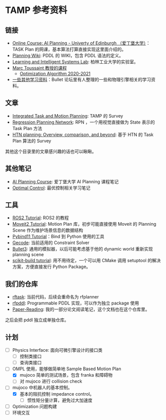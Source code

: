 # TAMP 参考资料
## 链接
- [Online Course: AI Planning - Univerty of Edinburgh （爱丁堡大学）](http://www.aiai.ed.ac.uk/project/plan/ooc/)：TASK Plan 的网课，基本算法打算直接实现这里面介绍的。
- [Planning Wiki](https://planning.wiki/): PDDL 的 WIKI，包含 PDDL 语法的定义。
- [Learning and Intelligent Systems Lab](https://argmin.lis.tu-berlin.de/): 柏林工业大学的实验室。
- [Marc Toussaint 教授的课程](https://www.user.tu-berlin.de/mtoussai//teaching/index.html)
  - [Optimization Algorithm 2020-2021](https://www.user.tu-berlin.de/mtoussai/teaching/20-Optimization/)
- [一些其他学习资料](https://pybullet.org/Bullet/phpBB3/viewtopic.php?f=6&t=63)：Bullet 论坛里有人整理的一些和物理引擎相关的学习资料。

## 文章
- [Integrated Task and Motion Planning](./2021%20Integrated%20Task%20and%20Motion%20Planning.md): TAMP 的 Survey
- [Regression Planning Network](./2019%20Regression%20Planning%20Network.md): RPN ，一个用视觉直接做为 State 表示的 Task Plan 方法
- [HTN planning: Overview, comparison, and beyond](./2015%20HTN%20Planning%20-%20Overview,%20comparision,%20and%20beyond.md): 基于 HTN 的 Task Plan 算法的 Survey

其他这个目录里的文章感兴趣的话也可以瞅瞅。

## 其他笔记
- [AI Planning Course](./AI%20Planning%20Course/README.md): 爱丁堡大学 AI Planning 课程笔记
- [Optimal Control](./Optimal%20Control/README.md): 最优控制相关学习笔记

## 工具
- [ROS2 Tutorial](https://docs.ros.org/en/foxy/Tutorials.html): ROS2 的教程
- [Moveit2 Tutorial](http://moveit2_tutorials.picknik.ai/): Motion Plan 库，初步可能直接使用 Moveit 的 Planning Scene 作为维护场景信息的数据结构
- [Pybind11 Tutorial](https://pybind11.readthedocs.io/en/stable/installing.html)：Bind 到 Python 使用的工具
- [Gecode](https://www.gecode.org/): 当前适用的 Constraint Solver
- [Bullet3](https://github.com/bulletphysics/bullet3): 通用的模拟器，以后可能考虑基于他的 dynamic world 重新实现 planning scene
- [scikit-build tutorial](https://scikit-build.readthedocs.io/en/latest/): 用不用待定，一个可以用 CMake 调用 setuptool 的解决方案，方便直接发行 Python Package。

## 我们的仓库
- [rftask](https://github.com/mvig-robotflow/rftask): 当前代码，后续会重命名为 rfplanner
- [rfpddl](https://github.com/mvig-robotflow/rfpddl): Programmable PDDL 实现，可以作为独立 package 使用
- [Paper-Reading](https://github.com/Riften/Paper-Reading): 我的一部分论文阅读笔记，这个文档也在这个仓库里。

之后会把 pddl 独立成单独仓库。

## 计划
- [ ] Physics Interface: 面向可微引擎设计的接口类
  - [ ] 控制类接口
  - [ ] 查询类接口
- [ ] OMPL 使用，能够做简单地 Sample Based Motion Plan
  - [x] mujoco 简单的测试场景，包含 franka 和障碍物
  - [ ] 对 mujoco 进行 collision check
- [ ] mujoco 中机器人的基本控制。
  - [x] 基本的阻抗控制 impedance control。
    - [ ] 惯性矩分量计算，避免过大加速度
- [ ] Optimization 问题构建
- [ ] 环境交互
